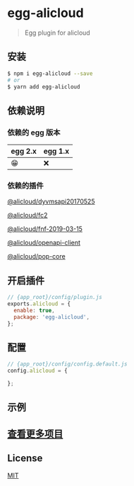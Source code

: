 # egg-alicloud

> Egg plugin for alicloud

## 安装

```bash
$ npm i egg-alicloud --save
# or
$ yarn add egg-alicloud
```

## 依赖说明

### 依赖的 egg 版本

egg 2.x | egg 1.x
--- | ---
😁 | ❌

### 依赖的插件

[@alicloud/dyvmsapi20170525](https://www.npmjs.com/package/@alicloud/dyvmsapi20170525)

[@alicloud/fc2](https://www.npmjs.com/package/@alicloud/fc2)

[@alicloud/fnf-2019-03-15](https://www.npmjs.com/package/@alicloud/fnf-2019-03-15)

[@alicloud/openapi-client](https://www.npmjs.com/package/@alicloud/openapi-client)

[@alicloud/pop-core](https://github.com/aliyun/openapi-core-nodejs-sdk)

## 开启插件

```js
// {app_root}/config/plugin.js
exports.alicloud = {
  enable: true,
  package: 'egg-alicloud',
};
```

## 配置

```js
// {app_root}/config/config.default.js
config.alicloud = {

};
```

## 示例

## [查看更多项目](https://www.undsky.com)

## License

[MIT](LICENSE)